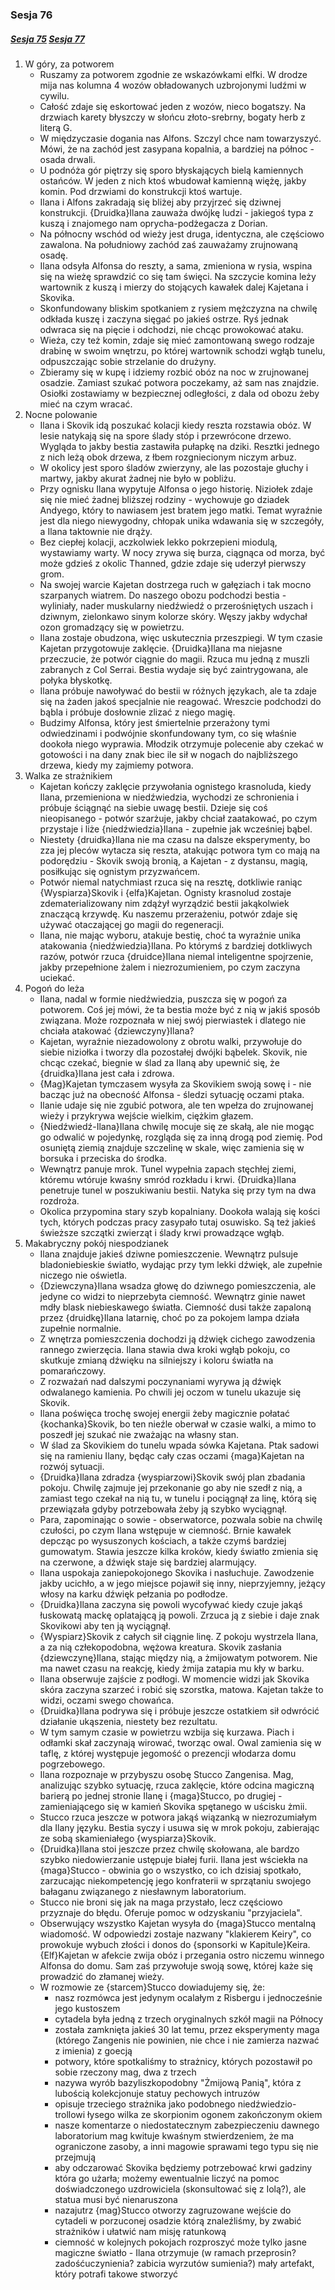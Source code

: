 ### Sesja 76
##### [Sesja 75](#sesja-075) [Sesja 77](#sesja-077)
1. W góry, za potworem
    - Ruszamy za potworem zgodnie ze wskazówkami elfki. W drodze mija nas kolumna 4 wozów obładowanych uzbrojonymi ludźmi w cywilu.
    - Całość zdaje się eskortować jeden z wozów, nieco bogatszy. Na drzwiach karety błyszczy w słońcu złoto-srebrny, bogaty herb z literą G.
    - W międzyczasie dogania nas Alfons. Szczyl chce nam towarzyszyć. Mówi, że na zachód jest zasypana kopalnia, a bardziej na północ - osada drwali.
    - U podnóża gór piętrzy się sporo błyskających bielą kamiennych ostańców. W jeden z nich ktoś wbudował kamienną więżę, jakby komin. Pod drzwiami do konstrukcji ktoś wartuje.
    - Ilana i Alfons zakradają się bliżej aby przyjrzeć się dziwnej konstrukcji. {Druidka}Ilana zauważa dwójkę ludzi - jakiegoś typa z kuszą i znajomego nam oprycha-podżegacza z Dorian.
    - Na północny wschód od wieży jest druga, identyczna, ale częściowo zawalona. Na południowy zachód zaś zauważamy zrujnowaną osadę.
    - Ilana odsyła Alfonsa do reszty, a sama, zmieniona w rysia, wspina się na wieżę sprawdzić co się tam święci. Na szczycie komina leży wartownik z kuszą i mierzy do stojących kawałek dalej Kajetana i Skovika.
    - Skonfundowany bliskim spotkaniem z rysiem mężczyzna na chwilę odkłada kuszę i zaczyna sięgać po jakieś ostrze. Ryś jednak odwraca się na pięcie i odchodzi, nie chcąc prowokować ataku.
    - Wieża, czy też komin, zdaje się mieć zamontowaną swego rodzaje drabinę w swoim wnętrzu, po której wartownik schodzi wgłąb tunelu, odpuszczając sobie strzelanie do drużyny.
    - Zbieramy się w kupę i idziemy rozbić obóz na noc w zrujnowanej osadzie. Zamiast szukać potwora poczekamy, aż sam nas znajdzie. Osiołki zostawiamy w bezpiecznej odległości, z dala od obozu żeby mieć na czym wracać.
2. Nocne polowanie
    - Ilana i Skovik idą poszukać kolacji kiedy reszta rozstawia obóz. W lesie natykają się na spore ślady stóp i przewrócone drzewo. Wygląda to jakby bestia zastawiła pułapkę na dziki. Resztki jednego z nich leżą obok drzewa, z łbem rozgniecionym niczym arbuz.
    - W okolicy jest sporo śladów zwierzyny, ale las pozostaje głuchy i martwy, jakby akurat żadnej nie było w pobliżu.
    - Przy ognisku Ilana wypytuje Alfonsa o jego historię. Niziołek zdaje się nie mieć żadnej bliższej rodziny - wychowuje go dziadek Andyego, który to nawiasem jest bratem jego matki. Temat wyraźnie jest dla niego niewygodny, chłopak unika wdawania się w szczegóły, a Ilana taktownie nie drąży.
    - Bez ciepłej kolacji, aczkolwiek lekko pokrzepieni miodulą, wystawiamy warty. W nocy zrywa się burza, ciągnąca od morza, być może gdzieś z okolic Thanned, gdzie zdaje się uderzył pierwszy grom.
    - Na swojej warcie Kajetan dostrzega ruch w gałęziach i tak mocno szarpanych wiatrem. Do naszego obozu podchodzi bestia - wyliniały, nader muskularny niedźwiedź o przerośniętych uszach i dziwnym, zielonkawo sinym kolorze skóry. Węszy jakby wdychał ozon gromadzący się w powietrzu.
    - Ilana zostaje obudzona, więc uskutecznia przeszpiegi. W tym czasie Kajetan przygotowuje zaklęcie. {Druidka}Ilana ma niejasne przeczucie, że potwór ciągnie do magii. Rzuca mu jedną z muszli zabranych z Col Serrai. Bestia wydaje się być zaintrygowana, ale połyka błyskotkę.
    - Ilana próbuje nawoływać do bestii w różnych językach, ale ta zdaje się na żaden jakoś specjalnie nie reagować. Wreszcie podchodzi do bąbla i próbuje dosłownie zlizać z niego magię.
    - Budzimy Alfonsa, który jest śmiertelnie przerażony tymi odwiedzinami i podwójnie skonfundowany tym, co się właśnie dookoła niego wyprawia. Młodzik otrzymuje polecenie aby czekać w gotowości i na dany znak biec ile sił w nogach do najbliższego drzewa, kiedy my zajmiemy potwora.
3. Walka ze strażnikiem
    - Kajetan kończy zaklęcie przywołania ognistego krasnoluda, kiedy Ilana, przemieniona w niedźwiedzia, wychodzi ze schronienia i próbuje ściągnąć na siebie uwagę bestii. Dzieje się coś nieopisanego - potwór szarżuje, jakby chciał zaatakować, po czym przystaje i liże {niedźwiedzia}Ilana - zupełnie jak wcześniej bąbel.
    - Niestety {druidka}Ilana nie ma czasu na dalsze eksperymenty, bo zza jej pleców wytacza się reszta, atakując potwora tym co mają na podorędziu - Skovik swoją bronią, a Kajetan -  z dystansu, magią, posiłkując się ognistym przyzwańcem.
    - Potwór niemal natychmiast rzuca się na resztę, dotkliwie raniąc {Wyspiarza}Skovik i {elfa}Kajetan. Ognisty krasnolud zostaje zdematerializowany nim zdążył wyrządzić bestii jakąkolwiek znaczącą krzywdę. Ku naszemu przerażeniu, potwór zdaje się używać otaczającej go magii do regeneracji.
    - Ilana, nie mając wyboru, atakuje bestię, choć ta wyraźnie unika atakowania {niedźwiedzia}Ilana. Po którymś z bardziej dotkliwych razów, potwór rzuca {druidce}Ilana niemal inteligentne spojrzenie, jakby przepełnione żalem i niezrozumieniem, po czym zaczyna uciekać.
4. Pogoń do leża
    - Ilana, nadal w formie niedźwiedzia, puszcza się w pogoń za potworem. Coś jej mówi, że ta bestia może być z nią w jakiś sposób związana. Może rozpoznała w niej swój pierwiastek i dlatego nie chciała atakować {dziewczyny}Ilana?
    - Kajetan, wyraźnie niezadowolony z obrotu walki, przywołuje do siebie niziołka i tworzy dla pozostałej dwójki bąbelek. Skovik, nie chcąc czekać, biegnie w ślad za Ilaną aby upewnić się, że {druidka}Ilana jest cała i zdrowa.
    - {Mag}Kajetan tymczasem wysyła za Skovikiem swoją sowę i - nie bacząc już na obecność Alfonsa - śledzi sytuację oczami ptaka.
    - Ilanie udaje się nie zgubić potwora, ale ten wpełza do zrujnowanej wieży i przykrywa wejście wielkim, ciężkim głazem. 
    - {Niedźwiedź-Ilana}Ilana chwilę mocuje się ze skałą, ale nie mogąc go odwalić w pojedynkę, rozgląda się za inną drogą pod ziemię. Pod osuniętą ziemią znajduje szczelinę w skale, więc zamienia się w borsuka i przeciska do środka.
    - Wewnątrz panuje mrok. Tunel wypełnia zapach stęchłej ziemi, któremu wtóruje kwaśny smród rozkładu i krwi. {Druidka}Ilana penetruje tunel w poszukiwaniu bestii. Natyka się przy tym na dwa rozdroża.
    - Okolica przypomina stary szyb kopalniany. Dookoła walają się kości tych, których podczas pracy zasypało tutaj osuwisko. Są też jakieś świeższe szczątki zwierząt i ślady krwi prowadzące wgłąb.
5. Makabryczny pokój niespodzianek
    - Ilana znajduje jakieś dziwne pomieszczenie. Wewnątrz pulsuje bladoniebieskie światło, wydając przy tym lekki dźwięk, ale zupełnie niczego nie oświetla.
    - {Dziewczyna}Ilana wsadza głowę do dziwnego pomieszczenia, ale jedyne co widzi to nieprzebyta ciemność. Wewnątrz ginie nawet mdły blask niebieskawego światła. Ciemność dusi także zapaloną przez {druidkę}Ilana latarnię, choć po za pokojem lampa działa zupełnie normalnie.
    - Z wnętrza pomieszczenia dochodzi ją dźwięk cichego zawodzenia rannego zwierzęcia. Ilana stawia dwa kroki wgłąb pokoju, co skutkuje zmianą dźwięku na silniejszy i koloru światła na pomarańczowy.
    - Z rozważań nad dalszymi poczynaniami wyrywa ją dźwięk odwalanego kamienia. Po chwili jej oczom w tunelu ukazuje się Skovik.
    - Ilana poświęca trochę swojej energii żeby magicznie połatać {kochanka}Skovik, bo ten nieźle oberwał w czasie walki, a mimo to poszedł jej szukać nie zważając na własny stan.
    - W ślad za Skovikiem do tunelu wpada sówka Kajetana. Ptak sadowi się na ramieniu Ilany, będąc cały czas oczami {maga}Kajetan na rozwój sytuacji.
    - {Druidka}Ilana zdradza {wyspiarzowi}Skovik swój plan zbadania pokoju. Chwilę zajmuje jej przekonanie go aby nie szedł z nią, a zamiast tego czekał na nią tu, w tunelu i pociągnął za linę, którą się przewiązała gdyby potrzebowała żeby ją szybko wyciągnął.
    - Para, zapominając o sowie - obserwatorce, pozwala sobie na chwilę czułości, po czym Ilana wstępuje w ciemność. Brnie kawałek depcząc po wysuszonych kościach, a także czymś bardziej gumowatym. Stawia jeszcze kilka kroków, kiedy światło zmienia się na czerwone, a dźwięk staje się bardziej alarmujący.
    - Ilana uspokaja zaniepokojonego Skovika i nasłuchuje. Zawodzenie jakby ucichło, a w jego miejsce pojawił się inny, nieprzyjemny, jeżący włosy na karku dźwięk pełzania po podłodze.
    - {Druidka}Ilana zaczyna się powoli wycofywać kiedy czuje jakąś łuskowatą mackę oplatającą ją powoli. Zrzuca ją z siebie i daje znak Skovikowi aby ten ją wyciągnął.
    - {Wyspiarz}Skovik z całych sił ciągnie linę. Z pokoju wystrzela Ilana, a za nią człekopodobna, wężowa kreatura. Skovik zasłania {dziewczynę}Ilana, stając między nią, a żmijowatym potworem. Nie ma nawet czasu na reakcję, kiedy żmija zatapia mu kły w barku.
    - Ilana obserwuje zajście z podłogi. W momencie widzi jak Skovika skóra zaczyna szarzeć i robić się szorstka, matowa. Kajetan także to widzi, oczami swego chowańca.
    - {Druidka}Ilana podrywa się i próbuje jeszcze ostatkiem sił odwrócić działanie ukąszenia, niestety bez rezultatu.
    - W tym samym czasie w powietrzu wzbija się kurzawa. Piach i odłamki skał zaczynają wirować, tworząc owal. Owal zamienia się w taflę, z której występuje jegomość o prezencji włodarza domu pogrzebowego.
    - Ilana rozpoznaje w przybyszu osobę Stucco Zangenisa. Mag, analizując szybko sytuację, rzuca zaklęcie, które odcina magiczną barierą po jednej stronie Ilanę i {maga}Stucco, po drugiej - zamieniającego się w kamień Skovika spętanego w uścisku żmii.
    - Stucco rzuca jeszcze w potwora jakąś wiązanką w niezrozumiałym dla Ilany języku. Bestia syczy i usuwa się w mrok pokoju, zabierając ze sobą skamieniałego {wyspiarza}Skovik.
    - {Druidka}Ilana stoi jeszcze przez chwilę skołowana, ale bardzo szybko niedowierzanie ustępuje białej furii. Ilana jest wściekła na {maga}Stucco - obwinia go o wszystko, co ich dzisiaj spotkało, zarzucając niekompetencję jego konfraterii w sprzątaniu swojego bałaganu związanego z niesławnym laboratorium.
    - Stucco nie broni się jak na maga przystało, lecz częściowo przyznaje do błędu. Oferuje pomoc w odzyskaniu "przyjaciela".
    - Obserwujący wszystko Kajetan wysyła do {maga}Stucco mentalną wiadomość. W odpowiedzi zostaje nazwany "klakierem Keiry", co prowokuje wybuch złości i donos do {sponsorki w Kapitule}Keira. {Elf}Kajetan w afekcie zwija obóz i przegania ostro niczemu winnego Alfonsa do domu. Sam zaś przywołuje swoją sowę, której każe się prowadzić do złamanej wieży.
    - W rozmowie ze {starcem}Stucco dowiadujemy się, że:
        - nasz rozmówca jest jedynym ocalałym z Risbergu i jednocześnie jego kustoszem
        - cytadela była jedną z trzech oryginalnych szkół magii na Północy
        - została zamknięta jakieś 30 lat temu, przez eksperymenty maga (którego Zangenis nie powinien, nie chce i nie zamierza nazwać z imienia) z goecją
        - potwory, które spotkaliśmy to strażnicy, których pozostawił po sobie rzeczony mag, dwa z trzech
        - nazywa wyrób bazyliszkopodobny "Żmijową Panią", która z lubością kolekcjonuje statuy pechowych intruzów
        - opisuje trzeciego strażnika jako podobnego niedźwiedzio-trollowi łysego wilka ze skorpionim ogonem zakończonym okiem
        - nasze komentarze o niedostatecznym zabezpieczeniu dawnego laboratorium mag kwituje kwaśnym stwierdzeniem, że ma ograniczone zasoby, a inni magowie sprawami tego typu się nie przejmują
        - aby odczarować Skovika będziemy potrzebować krwi gadziny która go użarła; możemy ewentualnie liczyć na pomoc doświadczonego uzdrowiciela (skonsultować się z Iolą?), ale statua musi być nienaruszona
        - nazajutrz {mag}Stucco otworzy zagruzowane wejście do cytadeli w porzuconej osadzie którą znaleźliśmy, by zwabić strażników i ułatwić nam misję ratunkową
        - ciemność w kolejnych pokojach rozproszyć może tylko jasne magiczne światło - Ilana otrzymuje (w ramach przeprosin? zadośćuczynienia? zabicia wyrzutów sumienia?) mały artefakt, który potrafi takowe stworzyć